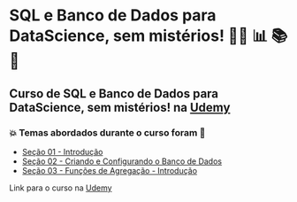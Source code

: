 # SQL e Banco de Dados para DataScience, sem mistérios! 👨‍💻 :bar_chart: :books: :game_die:
## Curso de SQL e Banco de Dados para DataScience, sem mistérios! na [Udemy](https://www.udemy.com/course/sql-banco-de-dados-datascience/)
### :boom: Temas abordados durante o curso foram :rocket:
- [Seção 01 - Introdução](https://github.com/romulovieira777/SQL_e_Banco_de_Dados_para_DataScience_sem_mist-rios/tree/main/Sec%C3%A3o_01_Introdu%C3%A7%C3%A3o)
- [Seção 02 - Criando e Configurando o Banco de Dados](https://github.com/romulovieira777/SQL_e_Banco_de_Dados_para_DataScience_sem_mist-rios/tree/main/Se%C3%A7%C3%A3o_02_Criando_e_Configurando_o_Banco_de_Dados)
- [Seção 03 - Funções de Agregação - Introdução]()


Link para o curso na [Udemy](https://www.udemy.com/course/sql-banco-de-dados-datascience/)
